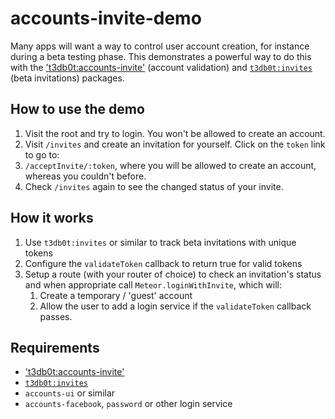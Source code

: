# accounts-invite-demo

Many apps will want a way to control user account creation, for instance during a beta testing phase.  This demonstrates a powerful way to do this with the ['t3db0t:accounts-invite'](https://github.com/t3db0t/meteor-accounts-invite) (account validation) and [`t3db0t:invites`](https://github.com/t3db0t/meteor-invites) (beta invitations) packages.

## How to use the demo

1. Visit the root and try to login. You won't be allowed to create an account.
1. Visit `/invites` and create an invitation for yourself. Click on the `token` link to go to:
1. `/acceptInvite/:token`, where you will be allowed to create an account, whereas you couldn't before.
1. Check `/invites` again to see the changed status of your invite.

## How it works

1. Use `t3db0t:invites` or similar to track beta invitations with unique tokens
1. Configure the `validateToken` callback to return true for valid tokens
1. Setup a route (with your router of choice) to check an invitation's status and when appropriate call `Meteor.loginWithInvite`, which will:
    1. Create a temporary / 'guest' account
    1. Allow the user to add a login service if the `validateToken` callback passes.

## Requirements
- ['t3db0t:accounts-invite'](https://github.com/t3db0t/meteor-accounts-invite)
- [`t3db0t:invites`](https://github.com/t3db0t/meteor-invites)
- `accounts-ui` or similar
- `accounts-facebook`, `password` or other login service